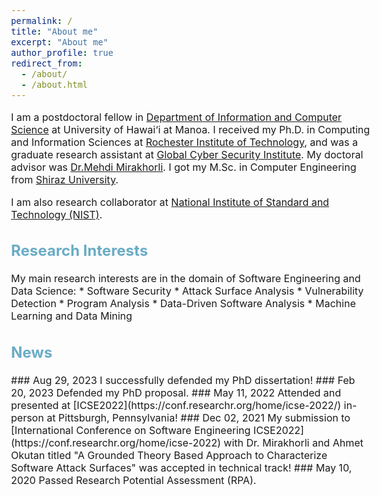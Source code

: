 ```yaml
---
permalink: /
title: "About me"
excerpt: "About me"
author_profile: true
redirect_from: 
  - /about/
  - /about.html
---
```


<style type="text/css">
  body{
  font-size: 12pt;
}
  ##{
  color: #69ACC5;
}
  h2{
  color: #69ACC5;
}
</style>

I am a postdoctoral fellow in [Department of Information and Computer Science]([https://www.rit.edu/cybersecurity/](https://www.ics.hawaii.edu)) at University of Hawai‘i at Manoa. I received my Ph.D. in Computing and Information Sciences at [Rochester Institute of Technology](https://www.rit.edu), and was a graduate research assistant at [Global Cyber Security Institute](https://www.rit.edu/cybersecurity/). My doctoral advisor was [Dr.Mehdi Mirakhorli](https://www.se.rit.edu/~mehdi/). I got my M.Sc. in Computer Engineering from [Shiraz University](https://shirazu.ac.ir/en/home).

I am also research collaborator at [National Institute of Standard and Technology (NIST)](https://samate.nist.gov/BF/Team/index.html).


<h2> Research Interests</h2>
My main research interests are in the domain of Software Engineering and Data Science:
* Software Security
* Attack Surface Analysis
* Vulnerability Detection
* Program Analysis 
* Data-Driven Software Analysis
* Machine Learning and Data Mining

<h2> News</h2>
### Aug 29, 2023 
I successfully defended my PhD dissertation!
### Feb 20, 2023 
Defended my PhD proposal.
### May 11, 2022 
Attended and presented at [ICSE2022](https://conf.researchr.org/home/icse-2022/) in-person at Pittsburgh, Pennsylvania!
### Dec 02, 2021 
My submission to [International Conference on Software Engineering ICSE2022](https://conf.researchr.org/home/icse-2022) with Dr. Mirakhorli and Ahmet Okutan titled "A Grounded Theory Based Approach to Characterize Software Attack Surfaces" was accepted in technical track!
### May 10, 2020 
Passed Research Potential Assessment (RPA).

